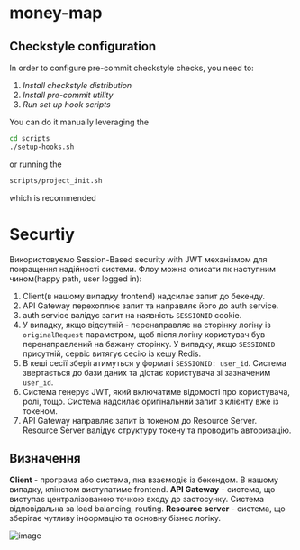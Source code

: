# money-map

## Checkstyle configuration
In order to configure pre-commit checkstyle checks, you need to:

1. *Install checkstyle distribution*
2. *Install pre-commit utility*
3. *Run set up hook scripts*

You can do it manually leveraging the

```sh
cd scripts
./setup-hooks.sh
```

or running the
```sh
scripts/project_init.sh
```
which is recommended

# Securtiy
Використовуємо Session-Based security with JWT механізмом для покращення надійності системи.
Флоу можна описати як наступним чином(happy path, user logged in):
1. Client(в нашому випадку frontend) надсилає запит до бекенду.
2. API Gateway перехоплює запит та направляє його до auth service.
3. auth service валідує запит на наявність `SESSIONID` cookie.
4. У випадку, якщо відсутній - перенаправляє на сторінку логіну із `originalRequest` параметром, щоб після логіну користувач був перенаправлений на бажану сторінку. У випадку, якщо `SESSIONID` присутній, сервіс витягує сесію із кешу Redis.
5. В кеші сесії зберігатимуться у форматі `SESSIONID: user_id`. Система звертається до бази даних та дістає користувача зі зазначеним `user_id`.
6. Система генерує JWT, який включатиме відомості про користувача, ролі, тощо. Система надсилає оригінальний запит з клієнту вже із токеном.
7. API Gateway направляє запит із токеном до Resource Server. Resource Server валідує структуру токену та проводить авторизацію.


## Визначення
**Client** - програма або система, яка взаємодіє із бекендом. В нашому випадку, клінєтом виступатиме frontend.
**API Gateway** - система, що виступає централізованою точкою входу до застосунку. Система відповідальна за load balancing, routing.
**Resource server** - система, що зберігає чутливу інформацію та основну бізнес логіку.

![image](https://github.com/user-attachments/assets/35a26a8c-1bbc-40bb-829d-9f4ab04667c4)

